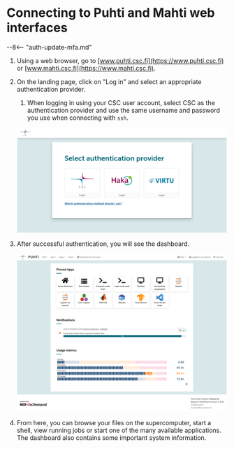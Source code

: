 # Connecting to Puhti and Mahti web interfaces

--8<-- "auth-update-mfa.md"

1. Using a web browser, go to [www.puhti.csc.fi](https://www.puhti.csc.fi) or
   [www.mahti.csc.fi](https://www.mahti.csc.fi).
2. On the landing page, click on "Log in" and select an appropriate
   authentication provider.
      1. When logging in using your CSC user account, select CSC as the
         authentication provider and use the same username and password you use
         when connecting with `ssh`.

    ![Puhti web interface login page](../../img/ood_login.png)

3. After successful authentication, you will see the dashboard.

    ![Puhti web interface front page](../../img/ood_main.png)

4. From here, you can browse your files on the supercomputer, start a shell,
   view running jobs or start one of the many available applications. The
   dashboard also contains some important system information.
